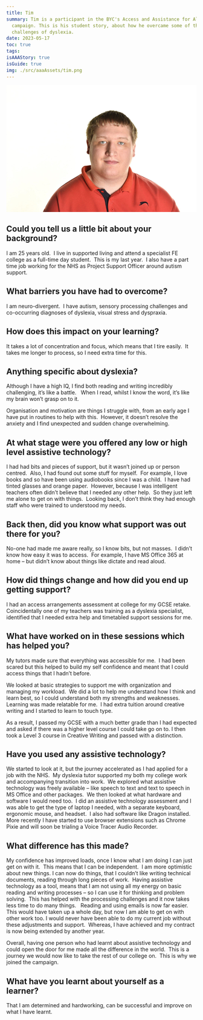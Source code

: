 ```yaml
---
title: Tim
summary: Tim is a participant in the BYC's Access and Assistance for All
  campaign. This is his student story, about how he overcame some of the
  challenges of dyslexia.
date: 2023-05-17
toc: true
tags:
isAAAStory: true
isGuide: true
img: ./src/aaaAssets/tim.png
---
```

![Tim](src/aaaAssets/tim.png)

## Could you tell us a little bit about your background?

I am 25 years old.  I live in supported living and attend a specialist FE college as a full-time day student.  This is my last year.  I also have a part time job working for the NHS as Project Support Officer around autism support.

## What barriers you have had to overcome?

I am neuro-divergent.  I have autism, sensory processing challenges and co-occurring diagnoses of dyslexia, visual stress and dyspraxia.

## How does this impact on your learning?

It takes a lot of concentration and focus, which means that I tire easily.  It takes me longer to process, so I need extra time for this.

## Anything specific about dyslexia?

Although I have a high IQ, I find both reading and writing incredibly challenging, it’s like a battle.   When I read, whilst I know the word, it’s like my brain won’t grasp on to it.

Organisation and motivation are things I struggle with, from an early age I have put in routines to help with this.  However, it doesn’t resolve the anxiety and I find unexpected and sudden change overwhelming.

## At what stage were you offered any low or high level assistive technology?

I had had bits and pieces of support, but it wasn’t joined up or person centred.  Also, I had found out some stuff for myself.  For example, I love books and so have been using audiobooks since I was a child.  I have had tinted glasses and orange paper.  However, because I was intelligent teachers often didn’t believe that I needed any other help.  So they just left me alone to get on with things.  Looking back, I don’t think they had enough staff who were trained to understood my needs.

## Back then, did you know what support was out there for you?

No-one had made me aware really, so I know bits, but not masses.  I didn’t know how easy it was to access.  For example, I have MS Office 365 at home – but didn’t know about things like dictate and read aloud.

## How did things change and how did you end up getting support?

I had an access arrangements assessment at college for my GCSE retake.  Coincidentally one of my teachers was training as a dyslexia specialist, identified that I needed extra help and timetabled support sessions for me.

## What have worked on in these sessions which has helped you?

My tutors made sure that everything was accessible for me.  I had been scared but this helped to build my self confidence and meant that I could access things that I hadn’t before.

We looked at basic strategies to support me with organization and managing my workload.  We did a lot to help me understand how I think and learn best, so I could understand both my strengths and weaknesses.  Learning was made relatable for me.  I had extra tuition around creative writing and I started to learn to touch type.  

As a result, I passed my GCSE with a much better grade than I had expected and asked if there was a higher level course I could take go on to. I then took a Level 3 course in Creative Writing and passed with a distinction.

## Have you used any assistive technology?

We started to look at it, but the journey accelerated as I had applied for a job with the NHS.  My dyslexia tutor supported my both my college work and accompanying transition into work.  We explored what assistive technology was freely available – like speech to text and text to speech in MS Office and other packages.  We then looked at what hardware and software I would need too.  I did an assistive technology assessment and I was able to get the type of laptop I needed, with a separate keyboard, ergonomic mouse, and headset.  I also had software like Dragon installed.  More recently I have started to use browser extensions such as Chrome Pixie and will soon be trialing a Voice Tracer Audio Recorder.

## What difference has this made?

My confidence has improved loads, once I know what I am doing I can just get on with it.  This means that I can be independent.  I am more optimistic about new things. I can now do things, that I couldn’t like writing technical documents, reading through long pieces of work.  Having assistive technology as a tool, means that I am not using all my energy on basic reading and writing processes – so I can use it for thinking and problem solving.  This has helped with the processing challenges and it now takes less time to do many things.   Reading and using emails is now far easier.   This would have taken up a whole day, but now I am able to get on with other work too. I would never have been able to do my current job without these adjustments and support.  Whereas, I have achieved and my contract is now being extended by another year.

Overall, having one person who had learnt about assistive technology and could open the door for me made all the difference in the world.  This is a journey we would now like to take the rest of our college on.  This is why we joined the campaign.

## What have you learnt about yourself as a learner?

That I am determined and hardworking, can be successful and improve on what I have learnt.